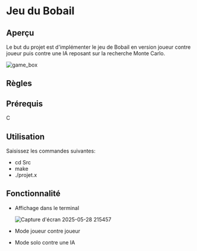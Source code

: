 
# Jeu du Bobail

## Aperçu 
Le but du projet est d'implémenter le jeu de Bobail en version joueur contre joueur puis contre une IA reposant sur la recherche Monte Carlo. 

![game_box](https://github.com/user-attachments/assets/f35618ce-83c2-4034-bbb5-5d75bd64ae13)

## Règles


## Prérequis
C

## Utilisation
Saisissez les commandes suivantes:

- cd Src
- make
- ./projet.x 


## Fonctionnalité 
- Affichage dans le terminal
  
  ![Capture d'écran 2025-05-28 215457](https://github.com/user-attachments/assets/e711b9ba-2958-4565-8724-4ba21834b599)
  
- Mode joueur contre joueur
- Mode solo contre une IA






